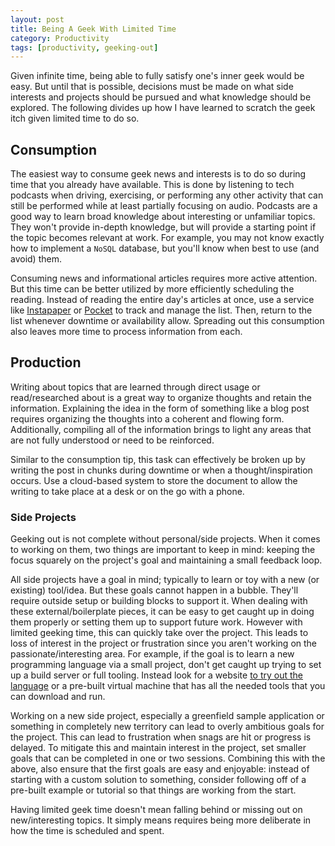 ```yaml
---
layout: post
title: Being A Geek With Limited Time
category: Productivity
tags: [productivity, geeking-out]
---
```


Given infinite time, being able to fully satisfy one's inner geek would be easy. But until that is possible, decisions must be made on what side interests and projects should be pursued and what knowledge should be explored. The following divides up how I have learned to scratch the geek itch given limited time to do so.

## Consumption

The easiest way to consume geek news and interests is to do so during time that you already have available. This is done by listening to tech podcasts when driving, exercising, or performing any other activity that can still be performed while at least partially focusing on audio. Podcasts are a good way to learn broad knowledge about interesting or unfamiliar topics. They won't provide in-depth knowledge, but will provide a starting point if the topic becomes relevant at work. For example, you may not know exactly how to implement a `NoSQL` database, but you'll know when best to use (and avoid) them.

Consuming news and informational articles requires more active attention. But this time can be better utilized by more efficiently scheduling the reading. Instead of reading the entire day's articles at once, use a service like [Instapaper](http://www.instapaper.com/) or [Pocket](https://getpocket.com/) to track and manage the list. Then, return to the list whenever downtime or availability allow. Spreading out this consumption also leaves more time to process information from each.

## Production

Writing about topics that are learned through direct usage or read/researched about is a great way to organize thoughts and retain the information. Explaining the idea in the form of something like a blog post requires organizing the thoughts into a coherent and flowing form. Additionally, compiling all of the information brings to light any areas that are not fully understood or need to be reinforced. 

Similar to the consumption tip, this task can effectively be broken up by writing the post in chunks during downtime or when a thought/inspiration occurs. Use a cloud-based system to store the document to allow the writing to take place at a desk or on the go with a phone.

### Side Projects

Geeking out is not complete without personal/side projects. When it comes to working on them, two things are important to keep in mind: keeping the focus squarely on the project's goal and maintaining a small feedback loop.

All side projects have a goal in mind; typically to learn or toy with a new (or existing) tool/idea. But these goals cannot happen in a bubble. They'll require outside setup or building blocks to support it. When dealing with these external/boilerplate pieces, it can be easy to get caught up in doing them properly or setting them up to support future work. However with limited geeking time, this can quickly take over the project. This leads to loss of interest in the project or frustration since you aren't working on the passionate/interesting area. For example, if the goal is to learn a new programming language via a small project, don't get caught up trying to set up a build server or full tooling. Instead look for a website [to try out the language](https://tio.run) or a pre-built virtual machine that has all the needed tools that you can download and run.

Working on a new side project, especially a greenfield sample application or something in completely new territory can lead to overly ambitious goals for the project. This can lead to frustration when snags are hit or progress is delayed. To mitigate this and maintain interest in the project, set smaller goals that can be completed in one or two sessions. Combining this with the above, also ensure that the first goals are easy and enjoyable: instead of starting with a custom solution to something, consider following off of a pre-built example or tutorial so that things are working from the start.

Having limited geek time doesn't mean falling behind or missing out on new/interesting topics. It simply means requires being more deliberate in how the time is scheduled and spent.